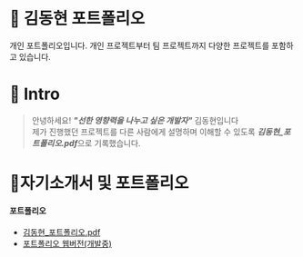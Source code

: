 # 📜 김동현 포트폴리오
개인 포트폴리오입니다. 개인 프로젝트부터 팀 프로젝트까지 다양한 프로젝트를 포함하고 있습니다.
<br />   


# 👋 Intro   
> 안녕하세요! ***"선한 영향력을 나누고 싶은 개발자"*** 김동현입니다  
> 제가 진행했던 프로젝트를 다른 사람에게 설명하며 이해할 수 있도록 ***김동현_포트폴리오.pdf***으로 기록했습니다.


# 📝자기소개서 및 포트폴리오  
#### 포트폴리오  
- [김동현_포트폴리오.pdf](https://github.com/user-attachments/files/15586459/_._.pdf)
- [포트폴리오 웹버전(개발중)](https://indextrown.github.io/portfolio/#)




